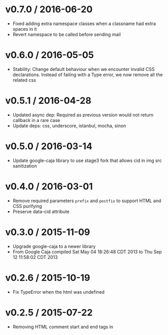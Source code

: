 v0.7.0 / 2016-06-20
===================

  * Fixed adding extra namespace classes when a classname had extra spaces in it
  * Revert namespace to be called before sending mail

v0.6.0 / 2016-05-05
===================

  * Stability: Change default behaviour when we encounter invalid CSS declarations. Instead of
    failing with a Type error, we now remove all the related css

v0.5.1 / 2016-04-28
===================

  * Updated async dep: Required as previous version would not return callback in a rare case
  * Update deps: css, underscore, istanbul, mocha, sinon

v0.5.0 / 2016-03-14
===================

  * Update google-caja library to use stage3 fork that allows cid in img src sanitization

v0.4.0 / 2016-03-01
===================

  * Remove required parameters `prefix` and `postfix` to support HTML and CSS purifying
  * Preserve data-cid attribute

v0.3.0 / 2015-11-09
===================

  * Upgrade google-caja to a newer library
  * From Google Caja compiled Sat May 04 18:26:48 CDT 2013 to Thu Sep 12 11:58:02 CDT 2013

v0.2.6 / 2015-10-19
===================

  * Fix TypeError when the html was undefined

v0.2.5 / 2015-07-22
===================

  * Removing HTML comment start and end tags in <style> blocks

v0.2.3 / 2015-05-22
===================

  * Removed code that was taking line endings out of email body

v0.2.2 / 2015-03-12
===================

  * Improved whitelist to include common HTML attributes: height, valign, and width

v0.2.1 / 2014-12-15
===================

  * Fixed 'RangeError: Maximum call stack size exceeded' exception when parsing
    over 10,000 nested css selectors

v0.2.0 / 2014-11-24
===================

  * `purify` now accepts an options object, instead of prefix and postfix strings

v0.1.0 / 2014-10-03
===================

  * Initial release
